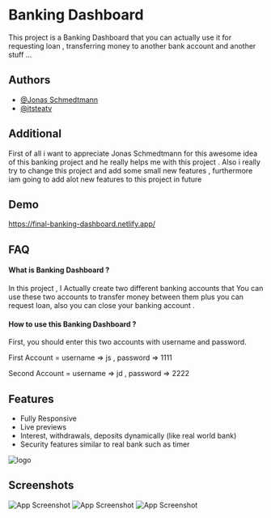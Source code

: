 
# Banking Dashboard

This project is a Banking Dashboard that you can actually use it for requesting loan , transferring money to another bank account and another stuff ... 


## Authors

- [@Jonas Schmedtmann](https://github.com/jonasschmedtmann)
- [@itsteatv](https://github.com/itsteatv)

## Additional

First of all i want to appreciate Jonas Schmedtmann for this awesome idea of this banking project and he really helps me with this project . Also i really try to change this project and add some small new features , furthermore iam going to add alot new features to this project in future


## Demo

https://final-banking-dashboard.netlify.app/


## FAQ

#### What is Banking Dashboard ?

In this project , I Actually create two different banking accounts that You can use these two accounts to transfer money between them plus you can request loan, also you can close your banking account .

#### How to use this Banking Dashboard ?

First, you should enter this two accounts with username and password.

First Account = username => js , password => 1111

Second Account = username => jd , password => 2222

## Features

- Fully Responsive
- Live previews
- Interest, withdrawals, deposits dynamically (like real world bank)
- Security features similar to real bank such as timer


![logo](https://bankist.netlify.app/logo.png)


## Screenshots

![App Screenshot](https://i.postimg.cc/g2n3gnZx/2022-09-13-16-02-32.png)
![App Screenshot](https://i.postimg.cc/9XL4scVZ/2022-09-13-16-03-09.png)
![App Screenshot](https://i.postimg.cc/Ssvh71F2/2022-09-13-16-07-24.png)


